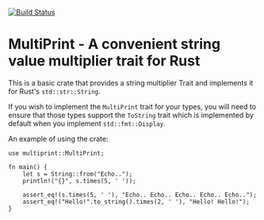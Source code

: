 [![Build Status](https://travis-ci.org/carribus/rust-multiprint.svg?branch=master)](https://travis-ci.org/carribus/rust-multiprint)

# MultiPrint - A convenient string value multiplier trait for Rust

This is a basic crate that provides a string multiplier Trait and implements it 
for Rust's `std::str::String`. 

If you wish to implement the `MultiPrint` trait for your types, you will need 
to ensure that those types support the `ToString` trait which is implemented 
by default when you implement `std::fmt::Display`.

An example of using the crate:

```
use multiprint::MultiPrint;

fn main() {
    let s = String::from("Echo..");
    println!("{}", s.times(5, ' '));

    assert_eq!(s.times(5, ' '), "Echo.. Echo.. Echo.. Echo.. Echo..");
    assert_eq!("Hello!".to_string().times(2, ' '), "Hello! Hello!");
}
```